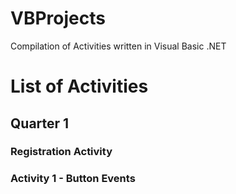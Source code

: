# VBProjects
Compilation of Activities written in Visual Basic .NET

# List of Activities
## Quarter 1

### Registration Activity
### Activity 1 - Button Events
